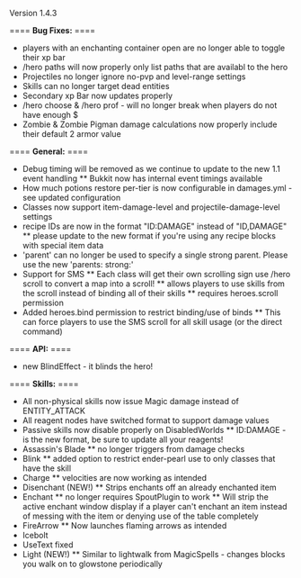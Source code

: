 Version 1.4.3

==== **Bug Fixes:** ====

* players with an enchanting container open are no longer able to toggle their xp bar
* /hero paths will now properly only list paths that are availabl to the hero
* Projectiles no longer ignore no-pvp and level-range settings
* Skills can no longer target dead entities
* Secondary xp Bar now updates properly
* /hero choose & /hero prof - will no longer break when players do not have enough $
* Zombie & Zombie Pigman damage calculations now properly include their default 2 armor value

==== **General:** ====

* Debug timing will be removed as we continue to update to the new 1.1 event handling
** Bukkit now has internal event timings available
* How much potions restore per-tier is now configurable in damages.yml - see updated configuration
* Classes now support item-damage-level and projectile-damage-level settings
* recipe IDs are now in the format "ID:DAMAGE" instead of "ID,DAMAGE"
** please update to the new format if you're using any recipe blocks with special item data
* 'parent' can no longer be used to specify a single strong parent.  Please use the new 'parents: strong:'
* Support for SMS
** Each class will get their own scrolling sign use /hero scroll to convert a map into a scroll!
** allows players to use skills from the scroll instead of binding all of their skills
** requires heroes.scroll permission
* Added heroes.bind permission to restrict binding/use of binds
** This can force players to use the SMS scroll for all skill usage (or the direct command)

==== **API:** ====

* new BlindEffect - it blinds the hero!

==== **Skills:** ====

* All non-physical skills now issue Magic damage instead of ENTITY_ATTACK
* All reagent nodes have switched format to support damage values
* Passive skills now disable properly on DisabledWorlds
** ID:DAMAGE - is the new format, be sure to update all your reagents!
* Assassin's Blade
** no longer triggers from damage checks
* Blink
** added option to restrict ender-pearl use to only classes that have the skill
* Charge
** velocities are now working as intended
* Disenchant (NEW!)
** Strips enchants off an already enchanted item
* Enchant
** no longer requires SpoutPlugin to work
** Will strip the active enchant window display if a player can't enchant an item instead of messing with the item or denying use of the table completely
* FireArrow
** Now launches flaming arrows as intended
* Icebolt
* UseText fixed
* Light (NEW!)
** Similar to lightwalk from MagicSpells - changes blocks you walk on to glowstone periodically